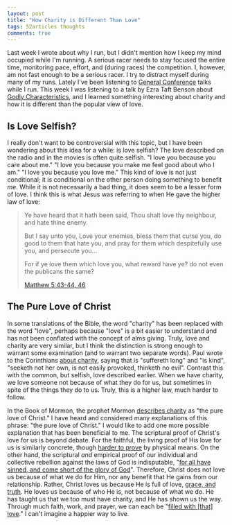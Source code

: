```yaml
---
layout: post
title: "How Charity is Different Than Love"
tags: 52articles thoughts
comments: true
---
```


Last week I wrote about why I run, but I didn't mention how I keep my mind occupied while I'm running. A serious racer needs to stay focused the entire time, monitoring pace, effort, and (during races) the competition. I, however, am not fast enough to be a serious racer. I try to distract myself during many of my runs. Lately I've been listening to [General Conference](https://www.lds.org/general-conference?lang=eng&_r=1) talks while I run. This week I was listening to a talk by Ezra Taft Benson about [Godly Characteristics](https://www.lds.org/general-conference/1986/10/godly-characteristics-of-the-master?lang=eng), and I learned something interesting about charity and how it is different than the popular view of love.

## Is Love Selfish?

I really don't want to be controversial with this topic, but I have been wondering about this idea for a while: is love selfish? The love described on the radio and in the movies is often quite selfish. "I love you because you care about me." "I love you because you make me feel good about who I am." "I love you because you love me." This kind of love is not just conditional; it is conditional on the other person doing something to benefit *me*. While it is not necessarily a bad thing, it does seem to be a lesser form of love. I think this is what Jesus was referring to when He gave the higher law of love:

<blockquote>
<p>Ye have heard that it hath been said, Thou shalt love thy neighbour, and hate thine enemy.</p>

<p>But I say unto you, Love your enemies, bless them that curse you, do good to them that hate you, and pray for them which despitefully use you, and persecute you...</p>

<p>For if ye love them which love you, what reward have ye? do not even the publicans the same?</p>

<p><a href="https://www.lds.org/scriptures/nt/matt/5.43-44,46#42">Matthew 5:43-44, 46</a></p>
</blockquote>

## The Pure Love of Christ

In some translations of the Bible, the word "charity" has been replaced with the word "love", perhaps because "love" is a bit easier to understand and has not been conflated with the concept of alms giving. Truly, love and charity are very similar, but I think the distinction is strong enough to warrant some examination (and to warrant two separate words). Paul wrote to the Corinthians [about charity](https://www.lds.org/scriptures/nt/1-cor/13.4-8?lang=eng#3), saying that is "suffereth long" and "is kind", "seeketh not her own, is not easily provoked, thinketh no evil". Contrast this with the common, but selfish, love described earlier. When we have charity, we love someone not because of what they do for us, but sometimes in spite of the things they do to us. Truly, this is a higher law, much harder to follow.

In the Book of Mormon, the prophet Mormon [describes charity](https://www.lds.org/scriptures/bofm/moro/7.47?lang=eng#46) as "the pure love of Christ." I have heard and considered many explanations of this phrase: "the pure love of Christ." I would like to add one more possible explanation that has been beneficial to me. The scriptural proof of Christ's love for us is beyond debate. For the faithful, the living proof of His love for us is similarly concrete, though [harder to prove](https://smfoote.com/blog/2015/11/13/foolishness-and-faith/) by physical means. On the other hand, the scriptural _and_ empirical proof of our individual and collective rebellion against the laws of God is indisputable, "[for all have sinned, and come short of the glory of God](https://www.lds.org/scriptures/nt/rom/3.23?lang=eng#22)". Therefore, Christ does not love us because of what we do for Him, nor any benefit that He gains from our relationship. Rather, Christ loves us because He is full of love, [grace, and truth](https://www.lds.org/scriptures/bofm/2-ne/2.6?lang=eng#5). He loves us because of who He is, not because of what we do. He has taught us that we too must have charity, and He has shown us the way. Through much faith, work, and prayer, we can each be "[filled with \[that\] love](https://www.lds.org/scriptures/bofm/moro/7.48?lang=eng#47)." I can't imagine a happier way to live.
